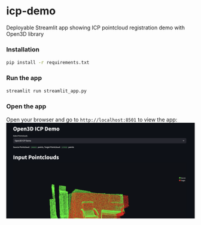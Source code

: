 # icp-demo
Deployable Streamlit app showing ICP pointcloud registration demo with Open3D library

### Installation
```bash
pip install -r requirements.txt
```
### Run the app
```bash
streamlit run streamlit_app.py
```
### Open the app
Open your browser and go to `http://localhost:8501` to view the app:
![App Screenshot](screenshot.png)